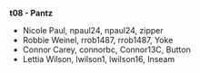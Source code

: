 **t08 - Pantz**

* Nicole Paul, npaul24, npaul24, zipper
* Robbie Weinel, rrob1487, rrob1487, Yoke
* Connor Carey, connorbc, Connor13C, Button
* Lettia Wilson, lwilson1, lwilson16, Inseam
